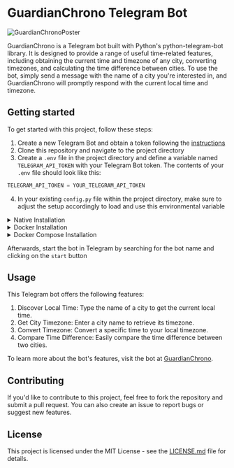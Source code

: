 # GuardianChrono Telegram Bot

![GuardianChronoPoster](https://github.com/mearashadowfax/GuardianChrono/assets/125820963/8d68ac0b-0553-403b-a72a-47059b79f433)

GuardianChrono is a Telegram bot built with Python's python-telegram-bot library. It is designed to provide a range of useful time-related features, including obtaining the current time and timezone of any city, converting timezones, and calculating the time difference between cities. To use the bot, simply send a message with the name of a city you're interested in, and GuardianChrono will promptly respond with the current local time and timezone.

## Getting started
To get started with this project, follow these steps:  
1. Create a new Telegram Bot and obtain a token following the [instructions](https://core.telegram.org/bots#how-do-i-create-a-bot)
2. Clone this repository and navigate to the project directory
3. Create a `.env` file in the project directory and define a variable named `TELEGRAM_API_TOKEN` with your Telegram Bot token. The contents of your `.env` file should look like this:
```python
TELEGRAM_API_TOKEN = YOUR_TELEGRAM_API_TOKEN
```
4. In your existing `config.py` file within the project directory, make sure to adjust the setup accordingly to load and use this environmental variable
<details>
<summary>Native Installation</summary>

5. Install the required dependencies using `pip3 install -r requirements.txt`
6. Run the `main.py` script using `python3 main.py`
</details>
<details>
<summary>Docker Installation</summary>

5. Build the Docker container using

```console
docker build -t guardian-chrono .
```
6. Run the Docker container using the command

```console
docker run --mount type=bind,source="$(pwd)"/config.py,target=/config.py,readonly guardian-chrono
```
</details>
<details>
<summary>Docker Compose Installation</summary>

5. Build and run the Docker container using

```console
docker-compose up -d
```
</details>

Afterwards, start the bot in Telegram by searching for the bot name and clicking on the `start` button

## Usage
This Telegram bot offers the following features:  
1. Discover Local Time: Type the name of a city to get the current local time.
2. Get City Timezone: Enter a city name to retrieve its timezone.
3. Convert Timezone: Convert a specific time to your local timezone.  
4. Compare Time Difference: Easily compare the time difference between two cities.

To learn more about the bot's features, visit the bot at [GuardianChrono](https://t.me/GuardianChronoBot).
## Contributing
If you'd like to contribute to this project, feel free to fork the repository and submit a pull request. You can also create an issue to report bugs or suggest new features.

## License
This project is licensed under the MIT License - see the [LICENSE.md](https://github.com/mearashadowfax/GuardianChrono/blob/main/LICENSE) file for details.
